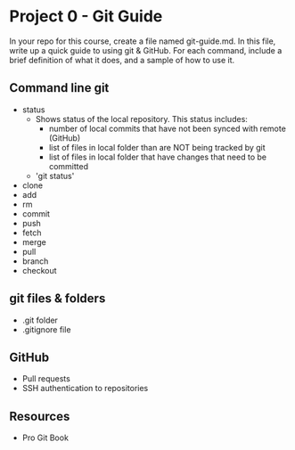 # Project 0 - Git Guide
In your repo for this course, create a file named git-guide.md. In this file, write up a quick guide to using git & GitHub. For each command, include a brief definition of what it does, and a sample of how to use it.

## Command line git
- status
  -  Shows status of the local repository. This status includes:
        - number of local commits that have not been synced with remote (GitHub)
        - list of files in local folder than are NOT being tracked by git
        - list of files in local folder that have changes that need to be committed
  - 'git status'
- clone
- add
- rm
- commit
- push
- fetch
- merge
- pull
- branch
- checkout

## git files & folders
- .git folder
- .gitignore file

## GitHub
- Pull requests
- SSH authentication to repositories

## Resources
- Pro Git Book
